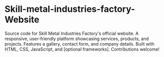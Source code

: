 # Skill-metal-industries-factory-Website
Source code for Skill Metal Industries Factory's official website. A responsive, user-friendly platform showcasing services, products, and projects. Features a gallery, contact form, and company details. Built with HTML, CSS, JavaScript, and [optional frameworks]. Contributions welcome!
